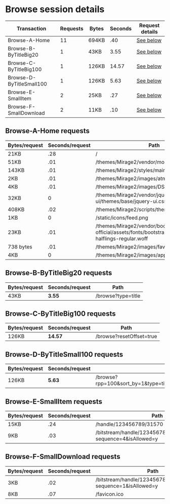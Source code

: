 # Browse session details

Transaction | Requests | Bytes | Seconds | Request details
-|-|-|-|-
Browse-A-Home | 11 | 694KB | .40 | [See below](#Browse-A-Home-requests)
Browse-B-ByTitleBig20 | 1 | 43KB | 3.55 | [See below](#Browse-B-ByTitleBig20-requests)
Browse-C-ByTitleBig100 | 1 | 126KB | 14.57 | [See below](#Browse-C-ByTitleBig100-requests)
Browse-D-ByTitleSmall100 | 1 | 126KB | 5.63 | [See below](#Browse-D-ByTitleSmall100-requests)
Browse-E-SmallItem | 2 | 25KB | .27 | [See below](#Browse-E-SmallItem-requests)
Browse-F-SmallDownload | 2 | 11KB | .10 | [See below](#Browse-F-SmallDownload-requests)

## Browse-A-Home requests

| Bytes/request | Seconds/request | Path |
| - | - | - |
| 21KB | .28 | / |
| 51KB | .01 | /themes/Mirage2/vendor/modernizr/modernizr.js |
| 143KB | .01 | /themes/Mirage2/styles/main.css |
| 2KB | .01 | /themes/Mirage2/images/atmire-logo-small.svg |
| 4KB | .01 | /themes/Mirage2/images/DSpace-logo-line.svg |
| 32KB | 0 | /themes/Mirage2/vendor/jquery-ui/themes/base/jquery-ui.css |
| 408KB | .02 | /themes/Mirage2/scripts/theme.js |
| 1KB | 0 | /static/icons/feed.png |
| 23KB | .01 | /themes/Mirage2/vendor/bootstrap-sass-official/assets/fonts/bootstrap/glyphicons-halflings-regular.woff |
| 738 bytes | .01 | /themes/Mirage2/images/favicon.ico |
| 4KB | 0 | /themes/Mirage2/images/apple-touch-icon.png |

## Browse-B-ByTitleBig20 requests

| Bytes/request | Seconds/request | Path |
| - | - | - |
| 43KB | **3.55** | /browse?type=title |

## Browse-C-ByTitleBig100 requests

| Bytes/request | Seconds/request | Path |
| - | - | - |
| 126KB | **14.57** | /browse?resetOffset=true |

## Browse-D-ByTitleSmall100 requests

| Bytes/request | Seconds/request | Path |
| - | - | - |
| 126KB | **5.63** | /browse?rpp=100&sort_by=1&type=title&etal=-1&starts_with=S&order=ASC |

## Browse-E-SmallItem requests

| Bytes/request | Seconds/request | Path |
| - | - | - |
| 15KB | .24 | /handle/123456789/31570 |
| 9KB | .03 | /bitstream/handle/123456789/31570/text.pdf.jpg?sequence=4&isAllowed=y |

## Browse-F-SmallDownload requests

| Bytes/request | Seconds/request | Path |
| - | - | - |
| 3KB | .02 | /bitstream/handle/123456789/31570/text.pdf?sequence=1&isAllowed=y |
| 8KB | .07 | /favicon.ico |
